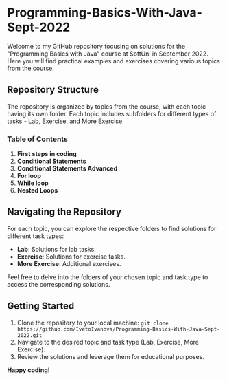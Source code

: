 # Programming-Basics-With-Java-Sept-2022
Welcome to my GitHub repository focusing on solutions for the "Programming Basics with Java" course at SoftUni in September 2022. Here you will find practical examples and exercises covering various topics from the course.

## Repository Structure

The repository is organized by topics from the course, with each topic having its own folder. Each topic includes subfolders for different types of tasks - Lab, Exercise, and More Exercise.

### Table of Contents

1. **First steps in coding**
2. **Conditional Statements**
3. **Conditional Statements Advanced**
4. **For loop**
5. **While loop**
6. **Nested Loops**

## Navigating the Repository

For each topic, you can explore the respective folders to find solutions for different task types:

- **Lab**: Solutions for lab tasks.
- **Exercise**: Solutions for exercise tasks.
- **More Exercise**: Additional exercises.

Feel free to delve into the folders of your chosen topic and task type to access the corresponding solutions.

## Getting Started

1. Clone the repository to your local machine: `git clone https://github.com/IvetoIvanova/Programming-Basics-With-Java-Sept-2022.git`
2. Navigate to the desired topic and task type (Lab, Exercise, More Exercise).
3. Review the solutions and leverage them for educational purposes.

**Happy coding!**
